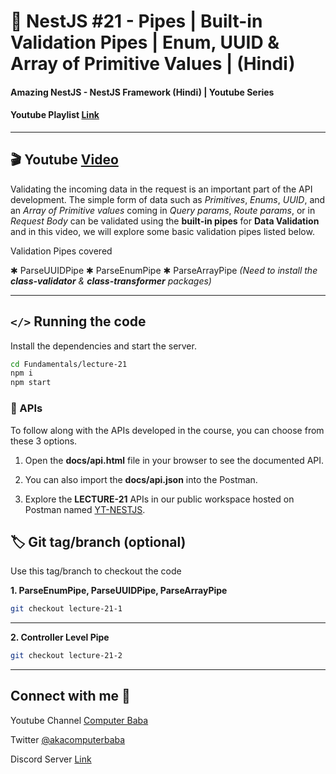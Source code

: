 # 📖 NestJS #21 - Pipes | Built-in Validation Pipes | Enum, UUID & Array of Primitive Values | (Hindi)

#### Amazing NestJS - NestJS Framework (Hindi) | Youtube Series

#### Youtube Playlist [Link](https://bit.ly/3titPk3)

---

## 🎬 Youtube [Video](https://youtu.be/wuw-1MWBi1E)

Validating the incoming data in the request is an important part of the API development. The simple form of data such as _Primitives_, _Enums_, _UUID_, and an _Array of Primitive values_ coming in _Query params_, _Route params_, or in _Request Body_ can be validated using the **built-in pipes** for **Data Validation** and in this video, we will explore some basic validation pipes listed below.

Validation Pipes covered

✱ ParseUUIDPipe
✱ ParseEnumPipe
✱ ParseArrayPipe _(Need to install the **class-validator** & **class-transformer** packages)_

---

## `</>` Running the code

Install the dependencies and start the server.

```sh
cd Fundamentals/lecture-21
npm i
npm start
```

### 📝 APIs

To follow along with the APIs developed in the course, you can choose from these 3 options.

1. Open the **docs/api.html** file in your browser to see the documented API.

2. You can also import the **docs/api.json** into the Postman.

3. Explore the **LECTURE-21** APIs in our public workspace hosted on Postman named
   [YT-NESTJS](https://bit.ly/3wJJKK6).

## 🏷️ Git tag/branch (optional)

Use this tag/branch to checkout the code

**1. ParseEnumPipe, ParseUUIDPipe, ParseArrayPipe**

```sh
git checkout lecture-21-1
```

---

**2. Controller Level Pipe**

```sh
git checkout lecture-21-2
```

---

## Connect with me 👋

Youtube Channel [Computer Baba](https://www.youtube.com/c/ComputerBabaOfficial)

Twitter [@akacomputerbaba](https://twitter.com/akacomputerbaba)

Discord Server [Link](https://discord.gg/9V4VTDM)
